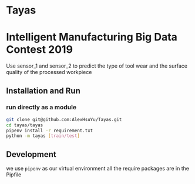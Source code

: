 # Tayas
# Intelligent Manufacturing Big Data Contest 2019

Use sensor_1 and sensor_2 to predict the type of tool wear and the surface quality of the processed workpiece

## Installation and Run


### run directly as a module
```bash
git clone git@github.com:AlexHsuYu/Tayas.git
cd tayas/tayas
pipenv install -r requirement.txt
python -m tayas [train/test]
```

## Development
we use `pipenv` as our virtual environment 
all the require packages are in the Pipfile

